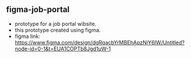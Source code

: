 ## figma-job-portal
- prototype for a job portal wibsite.
- this prototype created using figma.
- figma link: https://www.figma.com/design/dqRqacbYrMBEhApzNjY6lW/Untitled?node-id=0-1&t=EUA1COPTb8Jgd1uW-1
